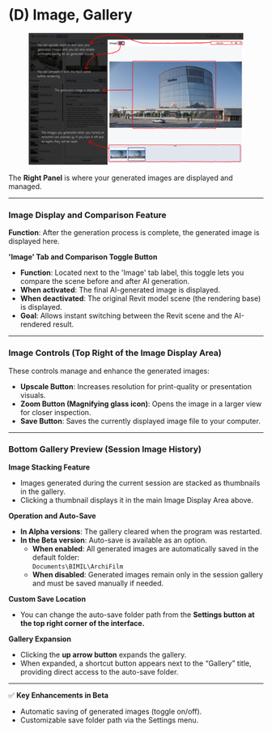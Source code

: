 # (D) Image, Gallery

<figure><img src="../../../.gitbook/assets/(D) (1).jpg" alt=""><figcaption></figcaption></figure>

The **Right Panel** is where your generated images are displayed and managed.

***

### Image Display and Comparison Feature

**Function**: After the generation process is complete, the generated image is displayed here.

**'Image' Tab and Comparison Toggle Button**

* **Function**: Located next to the 'Image' tab label, this toggle lets you compare the scene before and after AI generation.
* **When activated**: The final AI-generated image is displayed.
* **When deactivated**: The original Revit model scene (the rendering base) is displayed.
* **Goal**: Allows instant switching between the Revit scene and the AI-rendered result.

***

### Image Controls (Top Right of the Image Display Area)

These controls manage and enhance the generated images:

* **Upscale Button**: Increases resolution for print-quality or presentation visuals.
* **Zoom Button (Magnifying glass icon)**: Opens the image in a larger view for closer inspection.
* **Save Button**: Saves the currently displayed image file to your computer.

***

### Bottom Gallery Preview (Session Image History)

**Image Stacking Feature**

* Images generated during the current session are stacked as thumbnails in the gallery.
* Clicking a thumbnail displays it in the main Image Display Area above.

**Operation and Auto-Save**

* **In Alpha versions**: The gallery cleared when the program was restarted.
* **In the Beta version**: Auto-save is available as an option.
  * **When enabled**: All generated images are automatically saved in the default folder:\
    `Documents\BIMIL\ArchiFilm`
  * **When disabled**: Generated images remain only in the session gallery and must be saved manually if needed.

**Custom Save Location**

* You can change the auto-save folder path from the **Settings button at the top right corner of the interface.**

**Gallery Expansion**

* Clicking the **up arrow button** expands the gallery.
* When expanded, a shortcut button appears next to the “Gallery” title, providing direct access to the auto-save folder.

***

✅ **Key Enhancements in Beta**

* Automatic saving of generated images (toggle on/off).
* Customizable save folder path via the Settings menu.
